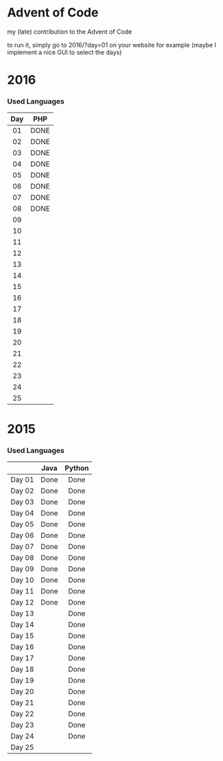 # Advent of Code
my (late) contribution to the Advent of Code

to run it, simply go to 2016/?day=01 on your website for example (maybe I implement a nice GUI to select the days)
# 2016

### Used Languages
|   Day     | PHP | 
|:--------:|:------:|
| 01 | DONE |
| 02 | DONE |
| 03 | DONE |
| 04 | DONE |
| 05 | DONE |
| 06 | DONE |
| 07 | DONE |
| 08 | DONE |
| 09 |      |
| 10 |      |
| 11 |      |
| 12 |      |
| 13 |      |
| 14 |      |
| 15 |      |
| 16 |      |
| 17 |      |
| 18 |      |
| 19 |      |
| 20 |      |
| 21 |      |
| 22 |      |
| 23 |      |
| 24 |      |
| 25 |      |

# 2015

### Used Languages
|        | Java | Python |
|:--------:|:------:|:--------:|
| Day 01 | Done |  Done  |
| Day 02 | Done |  Done  |
| Day 03 | Done |  Done  |
| Day 04 | Done |  Done  |
| Day 05 | Done |  Done  |
| Day 06 | Done |  Done  |
| Day 07 | Done |  Done  |
| Day 08 | Done |  Done  |
| Day 09 | Done |  Done  |
| Day 10 | Done |  Done  |
| Day 11 | Done |  Done  |
| Day 12 | Done |  Done  |
| Day 13 |      |  Done  |
| Day 14 |      |  Done  |
| Day 15 |      |  Done  |
| Day 16 |      |  Done  |
| Day 17 |      |  Done  |
| Day 18 |      |  Done  |
| Day 19 |      |  Done  |
| Day 20 |      |  Done  |
| Day 21 |      |  Done  |
| Day 22 |      |  Done  |
| Day 23 |      |  Done  |
| Day 24 |      |  Done  |
| Day 25 |      |        |